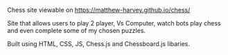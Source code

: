 Chess site viewable on https://matthew-harvey.github.io/chess/

Site that allows users to play 2 player, Vs Computer, watch bots play chess and even complete some of my chosen puzzles.

Built using HTML, CSS, JS, Chess.js and Chessboard.js libaries.
